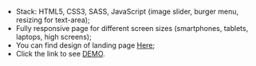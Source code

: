 
- Stack: HTML5, CSS3, SASS, JavaScript (image slider, burger menu, resizing for text-area);
- Fully responsive page for different screen sizes (smartphones, tablets, laptops, high screens);
- You can find design of landing page [Here](https://www.figma.com/file/Ujp7bCFuvuJlkn8TSbQPSZ/%E2%84%9611-(kickstarter)?node-id=0%3A1);
- Click the link to see [DEMO](https://korzhalexey.github.io/Kickstarter/).
